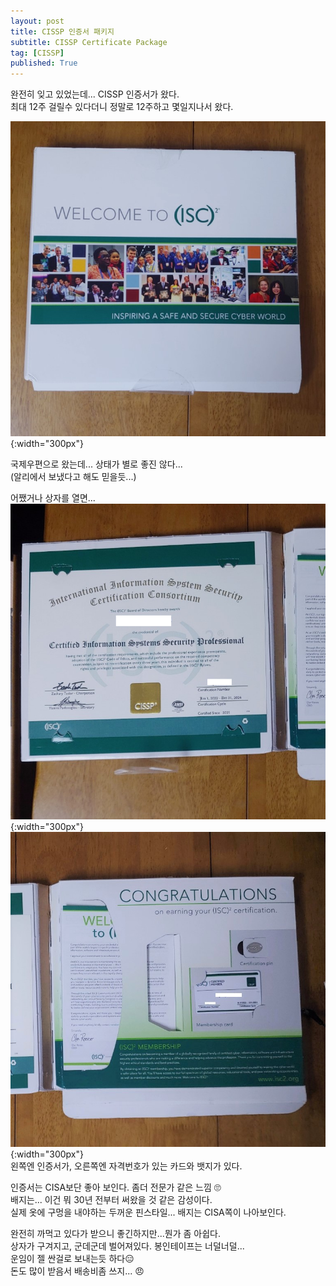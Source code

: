 ```yaml
---
layout: post
title: CISSP 인증서 패키지
subtitle: CISSP Certificate Package
tag: [CISSP]
published: True
---
```


완전히 잊고 있었는데... CISSP 인증서가 왔다.  
최대 12주 걸릴수 있다더니 정말로 12주하고 몇일지나서 왔다.

![](../../img/2022-03-26-CISSP-certificate-package/1.jpg){:width="300px"} 

국제우편으로 왔는데... 상태가 별로 좋진 않다...  
(알리에서 보냈다고 해도 믿을듯...)  

어쨌거나 상자를 열면...  
![](../../img/2022-03-26-CISSP-certificate-package/2.jpg){:width="300px"} 
![](../../img/2022-03-26-CISSP-certificate-package/3.jpg){:width="300px"}   
왼쪽엔 인증서가, 오른쪽엔 자격번호가 있는 카드와 뱃지가 있다.  

인증서는 CISA보단 좋아 보인다. 좀더 전문가 같은 느낌 🙄  
배지는... 이건 뭐 30년 전부터 써왔을 것 같은 감성이다.  
실제 옷에 구멍을 내야하는 두꺼운 핀스타일...
배지는 CISA쪽이 나아보인다.  

완전히 까먹고 있다가 받으니 좋긴하지만...뭔가 좀 아쉽다.  
상자가 구겨지고, 군데군데 벌어져있다. 봉인테이프는 너덜너덜...  
운임이 젤 싼걸로 보내는듯 하다😑  
돈도 많이 받음서 배송비좀 쓰지... 😠